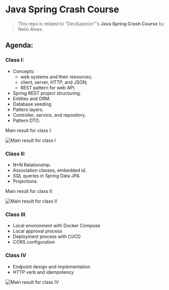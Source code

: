 # Java Spring Crash Course

> This repo is related to "DevSuperior"'s **Java Spring Crash Course** by Nelio Alves. 

## Agenda: 

### Class I: 

* Concepts:
    * web systems and their resources; 
    * client, server, HTTP, and JSON; 
    * REST pattern for web API. 
* Spring REST project structuring.
* Entities and ORM.
* Database seeding.
* Pattern layers.
* Controller, service, and repository.
* Pattern DTO.

Main result for class I: 

![Main result for class I](https://media.giphy.com/media/v1.Y2lkPTc5MGI3NjExam0ycmFvYjFzeG9oMmdxazM3M285d2g3Nmd3dXA2cDZkMWg4bGIyYSZlcD12MV9pbnRlcm5hbF9naWZfYnlfaWQmY3Q9Zw/DuGekBeTN2ajbhut0w/giphy.gif)

### Class II: 

* N*N Relationship.
* Association classes, embedded id.
* SQL queries in Spring Data JPA.
* Projections.

Main result for class II: 

![Main result for class II](https://media.giphy.com/media/v1.Y2lkPTc5MGI3NjExeXMwbmR2NnRvbGthanN5Nzk3aWZndm9rbXdsb2R6NG8wZXRtcG41bCZlcD12MV9pbnRlcm5hbF9naWZfYnlfaWQmY3Q9Zw/kRlNhDXriBrFQmpGB4/giphy.gif)

### Class III

* Local environment with Docker Compose
* Local approval process
* Deployment process with CI/CD
* CORS configuration

### Class IV

* Endpoint design and implementation
* HTTP verb and idempotency

![Main result for class IV](https://media.giphy.com/media/v1.Y2lkPTc5MGI3NjExNHN4anFxYWNyMTJtbW43NmQybDBpaGNvaG9pOGs1OHBiazVyYzc1eiZlcD12MV9pbnRlcm5hbF9naWZfYnlfaWQmY3Q9Zw/5PoJWkYGVcOkupWwSD/giphy.gif)